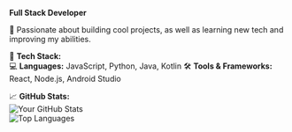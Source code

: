 **Full Stack Developer**

🔹 Passionate about building cool projects, as well as learning new tech and improving my abilities.  

📌 **Tech Stack:**  
💻 **Languages:** JavaScript, Python, Java, Kotlin
🛠 **Tools & Frameworks:** React, Node.js, Android Studio

📈 **GitHub Stats:**  
![Your GitHub Stats](https://github-readme-stats.vercel.app/api?username=matthewyoung94&show_icons=true&theme=radical)  
![Top Languages](https://github-readme-stats.vercel.app/api/top-langs/?username=matthewyoung94&layout=compact&theme=radical)
